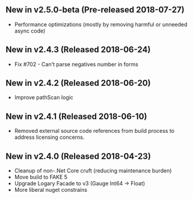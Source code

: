 ## New in v2.5.0-beta (Pre-released 2018-07-27)
* Performance optimizations (mostly by removing harmful or unneeded async code)

## New in v2.4.3 (Released 2018-06-24)
* Fix #702 - Can't parse  negatives number in forms

## New in v2.4.2 (Released 2018-06-20)
* Improve pathScan logic

## New in v2.4.1 (Released 2018-06-10)
* Removed external source code references from build process to address licensing concerns.

## New in v2.4.0 (Released 2018-04-23)
* Cleanup of non-.Net Core cruft (reducing maintenance burden)
* Move build to FAKE 5
* Upgrade Logary Facade to v3 (Gauge Int64 -> Float)
* More liberal nuget constrains
